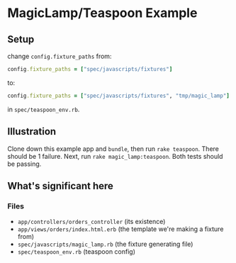 # MagicLamp/Teaspoon Example

## Setup
change `config.fixture_paths` from:
```ruby
config.fixture_paths = ["spec/javascripts/fixtures"]
```
to:
```ruby
config.fixture_paths = ["spec/javascripts/fixtures", "tmp/magic_lamp"]
```
in `spec/teaspoon_env.rb`.
## Illustration
Clone down this example app and `bundle`, then run `rake teaspoon`. There should be 1 failure. Next, run `rake magic_lamp:teaspoon`. Both tests should be passing.

## What's significant here
### Files
* `app/controllers/orders_controller` (its existence)
* `app/views/orders/index.html.erb` (the template we're making a fixture from)
* `spec/javascripts/magic_lamp.rb` (the fixture generating file)
* `spec/teaspoon_env.rb` (teaspoon config)
